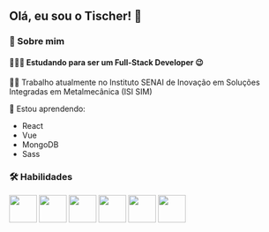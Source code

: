 ## Olá, eu sou o Tischer! 👋

### 🚀 Sobre mim

#### 🧑🏻‍💻 Estudando para ser um Full-Stack Developer 😉

👩‍💻 Trabalho atualmente no Instituto SENAI de Inovação em Soluções Integradas em Metalmecânica (ISI SIM)

🧠 Estou aprendendo:
- React
- Vue
- MongoDB
- Sass

### 🛠 Habilidades
<p>
<img src="https://cdn.jsdelivr.net/gh/devicons/devicon/icons/html5/html5-original.svg" width="50"/>
<img src="https://cdn.jsdelivr.net/gh/devicons/devicon/icons/css3/css3-original.svg" width="50"/>
<img src="https://cdn.jsdelivr.net/gh/devicons/devicon/icons/javascript/javascript-original.svg" width="50"/>
<img src="https://cdn.jsdelivr.net/gh/devicons/devicon/icons/laravel/laravel-plain.svg" width="50"/>
<img src="https://cdn.jsdelivr.net/gh/devicons/devicon/icons/mysql/mysql-original.svg" width="50"/>
<img src="https://cdn.jsdelivr.net/gh/devicons/devicon/icons/php/php-original.svg" width="50"/>
</p>
